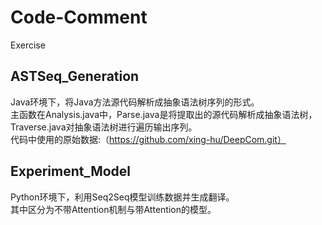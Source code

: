 # Code-Comment
Exercise
## ASTSeq_Generation
Java环境下，将Java方法源代码解析成抽象语法树序列的形式。<br>
主函数在Analysis.java中，Parse.java是将提取出的源代码解析成抽象语法树，Traverse.java对抽象语法树进行遍历输出序列。<br>
代码中使用的原始数据:（https://github.com/xing-hu/DeepCom.git）
## Experiment_Model
Python环境下，利用Seq2Seq模型训练数据并生成翻译。<br>
其中区分为不带Attention机制与带Attention的模型。
